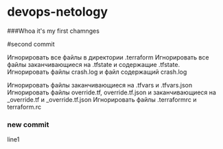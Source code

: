 # devops-netology

###Whoa it's my first chamnges

#second commit

Игнорировать все файлы в директории .terraform
Игнорировать все файлы заканчивающиеся на .tfstate и содержащие .tfstate.
Игнорировать файлы crash.log и файл содержащий crash.log

Игнорировать файлы заканчивающиеся на .tfvars и .tfvars.json
Игнорировать файлы override.tf, override.tf.json и заканчивающиеся на _override.tf и _override.tf.json
Игнорировать файлы .terraformrc и terraform.rc


### new commit 
line1